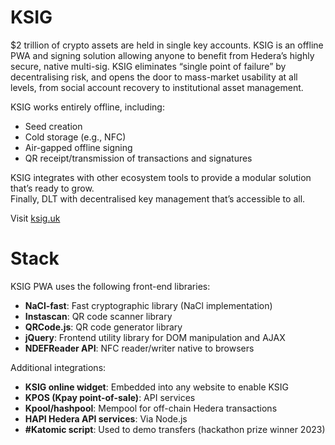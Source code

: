 # KSIG

$2 trillion of crypto assets are held in single key accounts. KSIG is an offline PWA and signing solution allowing anyone to benefit from Hedera’s highly secure, native multi-sig. KSIG eliminates “single point of failure” by decentralising risk, and opens the door to mass-market usability at all levels, from social account recovery to institutional asset management.

KSIG works entirely offline, including:
- Seed creation
- Cold storage (e.g., NFC)
- Air-gapped offline signing
- QR receipt/transmission of transactions and signatures

KSIG integrates with other ecosystem tools to provide a modular solution that’s ready to grow.  
Finally, DLT with decentralised key management that’s accessible to all.

Visit [ksig.uk](https://ksig.uk)

# Stack
KSIG PWA uses the following front-end libraries:

- **NaCl-fast**: Fast cryptographic library (NaCl implementation)  
- **Instascan**: QR code scanner library  
- **QRCode.js**: QR code generator library  
- **jQuery**: Frontend utility library for DOM manipulation and AJAX  
- **NDEFReader API**: NFC reader/writer native to browsers  

Additional integrations:

- **KSIG online widget**: Embedded into any website to enable KSIG  
- **KPOS (Kpay point-of-sale)**: API services  
- **Kpool/hashpool**: Mempool for off-chain Hedera transactions  
- **HAPI Hedera API services**: Via Node.js  
- **#Katomic script**: Used to demo transfers (hackathon prize winner 2023)

